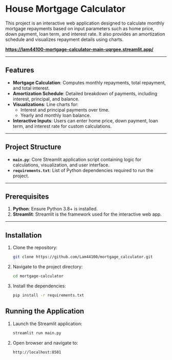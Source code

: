 # House Mortgage Calculator

This project is an interactive web application designed to calculate monthly mortgage repayments based on input parameters such as home price, down payment, loan term, and interest rate. It also provides an amortization schedule and visualizes repayment details using charts.

**https://lam44100-mortgage-calculator-main-uqrgee.streamlit.app/**

---

## Features

- **Mortgage Calculation**: Computes monthly repayments, total repayment, and total interest.
- **Amortization Schedule**: Detailed breakdown of payments, including interest, principal, and balance.
- **Visualizations**: Line charts for:
  - Interest and principal payments over time.
  - Yearly and monthly loan balance.
- **Interactive Inputs**: Users can enter home price, down payment, loan term, and interest rate for custom calculations.

---

## Project Structure

- **`main.py`**: Core Streamlit application script containing logic for calculations, visualization, and user interface.
- **`requirements.txt`**: List of Python dependencies required to run the project.

---

## Prerequisites

1. **Python**: Ensure Python 3.8+ is installed.
2. **Streamlit**: Streamlit is the framework used for the interactive web app.

---

## Installation

1. Clone the repository:
   ```bash
   git clone https://github.com/Lam44100/mortgage_calculator.git
2. Navigate to the project directory:
    ```bash
    cd mortgage-calculator
3. Install the dependencies:
    ```bash
    pip install -r requirements.txt

## Running the Application
1. Launch the Streamlit application:
    ```bash
    streamlit run main.py
2. Open browser and navigate to:
    ```arduino
    http://localhost:8501
